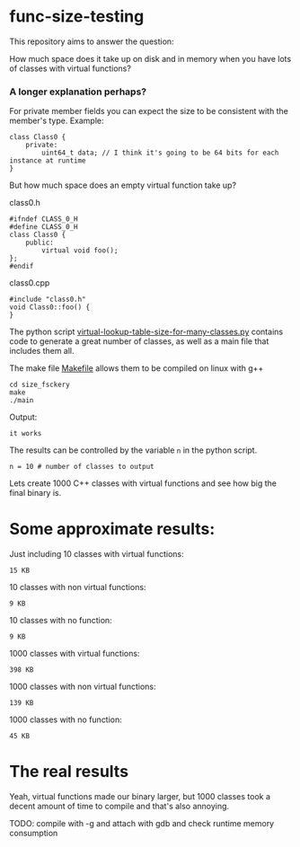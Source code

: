 # func-size-testing

This repository aims to answer the question:

How much space does it take up on disk and in memory when you have lots of classes with virtual functions?

### A longer explanation perhaps?

For private member fields you can expect the size to be consistent with the member's type. Example:

    class Class0 {
        private:
            uint64_t data; // I think it's going to be 64 bits for each instance at runtime
    }

But how much space does an empty virtual function take up?

class0.h

    #ifndef CLASS_0_H
    #define CLASS_0_H
    class Class0 {
        public:
            virtual void foo();
    };
    #endif

class0.cpp

    #include "class0.h"
    void Class0::foo() {
    }

The python script [virtual-lookup-table-size-for-many-classes.py](./virtual-lookup-table-size-for-many-classes.py) contains code to generate a great number of classes, as well as a main file that includes them all.

The make file [Makefile](./Makefile) allows them to be compiled on linux with g++

    cd size_fsckery
    make
    ./main

Output:

    it works

The results can be controlled by the variable `n` in the python script.

    n = 10 # number of classes to output

Lets create 1000 C++ classes with virtual functions and see how big the final binary is.

# Some approximate results:

Just including 10 classes with virtual functions:

    15 KB

10 classes with non virtual functions:

    9 KB

10 classes with no function:

    9 KB

1000 classes with virtual functions:

    398 KB

1000 classes with non virtual functions:

    139 KB

1000 classes with no function:

    45 KB

# The real results

Yeah, virtual functions made our binary larger, but 1000 classes took a decent amount of time to compile and that's also annoying.

TODO: compile with -g and attach with gdb and check runtime memory consumption